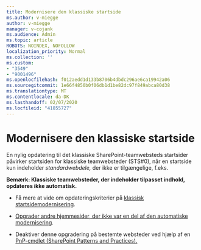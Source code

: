 ```yaml
---
title: Modernisere den klassiske startside
ms.author: v-miegge
author: v-miegge
manager: v-cojank
ms.audience: Admin
ms.topic: article
ROBOTS: NOINDEX, NOFOLLOW
localization_priority: Normal
ms.collection: ''
ms.custom:
- "3549"
- "9001496"
ms.openlocfilehash: f012aedd1d133b8706b4dbdc296ae6ca19942a06
ms.sourcegitcommit: 1e66f4850b0f06db1d1be82dc97f849abca80d38
ms.translationtype: MT
ms.contentlocale: da-DK
ms.lasthandoff: 02/07/2020
ms.locfileid: "41855727"
---
```

# <a name="modernize-the-classic-home-page"></a>Modernisere den klassiske startside

En nylig opdatering til det klassiske SharePoint-teamwebsteds startsider påvirker startsiden for klassiske teamwebsteder (STS#0), når en startside kun indeholder *standardwebdele,* der ikke er tilgængelige, f.eks.

**Bemærk: Klassiske teamwebsteder, der indeholder tilpasset indhold, opdateres ikke automatisk.**

* Få mere at vide om opdateringskriterier på [klassisk startsidemodernisering](https://docs.microsoft.com/sharepoint/disable-auto-modernization-classic-home-pages#why-update-classic-team-site-home-pages-to-modern).

* [Opgrader andre hjemmesider, der ikke var en del af den automatiske modernisering](https://docs.microsoft.com/sharepoint/dev/transform/modernize-userinterface-site-pages).

* Deaktiver denne opgradering på bestemte websteder ved hjælp af en [PnP-cmdlet (SharePoint Patterns and Practices).](https://docs.microsoft.com/powershell/sharepoint/sharepoint-pnp/sharepoint-pnp-cmdlets)
